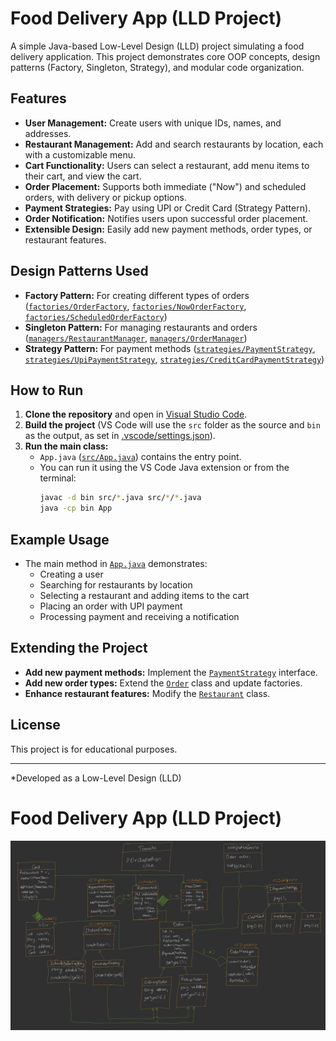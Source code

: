 # Food Delivery App (LLD Project)

A simple Java-based Low-Level Design (LLD) project simulating a food delivery application. This project demonstrates core OOP concepts, design patterns (Factory, Singleton, Strategy), and modular code organization.

## Features

- **User Management:** Create users with unique IDs, names, and addresses.
- **Restaurant Management:** Add and search restaurants by location, each with a customizable menu.
- **Cart Functionality:** Users can select a restaurant, add menu items to their cart, and view the cart.
- **Order Placement:** Supports both immediate ("Now") and scheduled orders, with delivery or pickup options.
- **Payment Strategies:** Pay using UPI or Credit Card (Strategy Pattern).
- **Order Notification:** Notifies users upon successful order placement.
- **Extensible Design:** Easily add new payment methods, order types, or restaurant features.


## Design Patterns Used

- **Factory Pattern:** For creating different types of orders ([`factories/OrderFactory`](src/factories/OrderFactory.java), [`factories/NowOrderFactory`](src/factories/NowOrderFactory.java), [`factories/ScheduledOrderFactory`](src/factories/ScheduledOrderFactory.java))
- **Singleton Pattern:** For managing restaurants and orders ([`managers/RestaurantManager`](src/managers/RestaurantManager.java), [`managers/OrderManager`](src/managers/OrderManager.java))
- **Strategy Pattern:** For payment methods ([`strategies/PaymentStrategy`](src/strategies/PaymentStrategy.java), [`strategies/UpiPaymentStrategy`](src/strategies/UpiPaymentStrategy.java), [`strategies/CreditCardPaymentStrategy`](src/strategies/CreditCardPaymentStrategy.java))

## How to Run

1. **Clone the repository** and open in [Visual Studio Code](https://code.visualstudio.com/).
2. **Build the project** (VS Code will use the `src` folder as the source and `bin` as the output, as set in [.vscode/settings.json](.vscode/settings.json)).
3. **Run the main class:**  
   - `App.java` ([`src/App.java`](src/App.java)) contains the entry point.
   - You can run it using the VS Code Java extension or from the terminal:
     ```sh
     javac -d bin src/*.java src/*/*.java
     java -cp bin App
     ```

## Example Usage

- The main method in [`App.java`](src/App.java) demonstrates:
  - Creating a user
  - Searching for restaurants by location
  - Selecting a restaurant and adding items to the cart
  - Placing an order with UPI payment
  - Processing payment and receiving a notification

## Extending the Project

- **Add new payment methods:** Implement the [`PaymentStrategy`](src/strategies/PaymentStrategy.java) interface.
- **Add new order types:** Extend the [`Order`](src/models/Order.java) class and update factories.
- **Enhance restaurant features:** Modify the [`Restaurant`](src/models/Restaurant.java) class.

## License

This project is for educational purposes.

---

*Developed as a Low-Level Design (LLD)


# Food Delivery App (LLD Project)

![UML Diagram](https://github.com/PankajKumarAgrawal1729/Food-Delivery-App-LLD-Project-/blob/main/UML.png)
